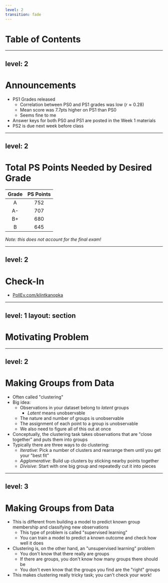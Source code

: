 ```yaml
---
level: 2
transition: fade
---
```


# Table of Contents

<Toc text-sm minDepth="1" maxDepth="2"/>


---
level: 2
---

# Announcements

- PS1 Grades released
  - Correlation between PS0 and PS1 grades was low $(r \approx 0.28)$
  - Mean score was 7.7pts higher on PS1 than PS0
  - Seems fine to me
- Answer keys for both PS0 and PS1 are posted in the Week 1 materials
- PS2 is due next week before class

---
level: 2
---

# Total PS Points Needed by Desired Grade

|Grade | PS Points|
|:----:|:--------:|
|A     | 752      |
|A-    | 707      |
|B+    | 680      |
|B     | 645      |

_Note: this does not account for the final exam!_

---
level: 2
---

# Check-In

- [PollEv.com/klintkanopka](https://PollEv.com/klintkanopka)

---
level: 1
layout: section
---

# Motivating Problem

---
level: 2
---

# Making Groups from Data

- Often called "clustering"
- Big idea:
  - Observations in your dataset belong to _latent_ groups
    - _Latent_ means unobservable
  - The nature and number of groups is unobservable
  - The assignment of each point to a group is unobservable
  - We also need to figure all of this out at once
- Conceptually, the clustering task takes observations that are "close together" and puts them into groups
- Typically there are three ways to do clustering:
  - _Iterative_: Pick a number of clusters and rearrange them until you get your "best fit"
  - _Agglomerative_: Build up clusters by sticking nearby points together
  - _Divisive_: Start with one big group and repeatedly cut it into pieces

---
level: 3
---

# Making Groups from Data

- This is different from building a model to predict known group membership and classifying new observations
  - This type of problem is called "supervised learning"
  - You can train a model to predict a known outcome and check how well it does
- Clustering is, on the other hand, an "unsupervised learning" problem
  - You don't know that there really are groups
  - If there are groups, you don't know how many groups there should be
  - You don't even know that the groups you find are the "right" groups
- This makes clustering really tricky task; you can't check your work!
